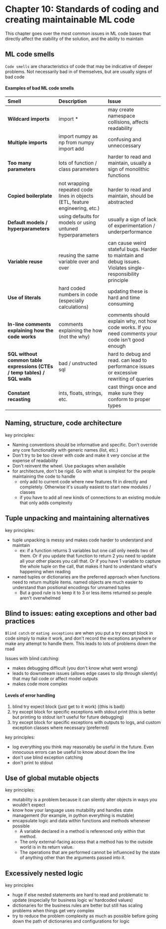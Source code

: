 # Chapter 10: Standards of coding and creating maintainable ML code

This chapter goes over the most common issues in ML code bases that directly affect the stability of the solution, and the ability to maintain

## ML code smells

`Code smells` are characteristics of code that may be indicative of deeper problems. Not necessarily bad in of themselves, but are usually signs of bad code

#### Examples of bad ML code smells

| Smell                                                                     | Description                                                                  | Issue |
|:------------------------------------------------                         |:----------------------------------------------------------------------------|:-------|
| **Wildcard imports**                                                      | import *                                                                     | may create namespace collisions, affects readability      |
| **Multiple imports**                                                      | import numpy as np from numpy import add                                     |  confusing and unneccessary     |
| **Too many parameters**                                                   | lots of function / class parameters                                          |   harder to read and maintain, usually a sign of monolithic functions    |
| **Copied boilerplate**                                                    | not wrapping repeated code lines in objects (ETL, feature engineering, etc.) |   harder to read and maintain, should be abstracted    |
| **Default models / hyperparameters**                                      | using defaults for models or using untuned hyperparameters                   |   usually a sign of lack of experimentation / underperformance    |
| **Variable reuse**                                                        | reusing the same variable over and over                                      |   can cause weird stateful bugs. Harder to maintain and debug issues. Violates single-responsibility principle    |
| **Use of literals**                                                       | hard coded numbers in code (especially calculations)                         |  updating these is hard and time consuming     |
| **In-line comments explaining how the code works**                        | comments explaining the how (not the why)                                    |   comments should explain why, not how code works. If you need comments your code isn't good enough    |
| **SQL without common table expressions (CTEs / temp tables) / SQL walls** | bad / unstructed sql                                                         |    hard to debug and read. can lead to performance issues or excessive rewriting of queries   |
| **Constant recasting**                                                    | ints, floats, strings, etc.                                                  |   cast things once and make sure they conform to proper types    |

## Naming, structure, code architecture

key principles:

- Naming conventions should be informative and specific. Don't override any core functionality with generic names (list, etc.)
- Don't try to be too clever with code and make it very concise at the expense of readability
- Don't reinvent the wheel. Use packages when available
- for architecture, don't be rigid. Go with what is simplest for the people maintaining the code to handle
  - only add to current code where new features fit in directly and completely. Otherwise it's usually easiest to start new modules / classes
  - if you have to add all new kinds of connections to an existing module that only adds complexity

## Tuple unpacking and maintaining alternatives

key principles:

- tuple unpacking is messy and makes code harder to understand and maintain
  - ex: if a function returns 3 variables but one call only needs two of them. Or if you update that function to return 2 you need to update all your other places you call that. Or if you have 1 variable to capture the whole tuple on the call, that makes it hard to understand what's happening when reading
- named tuples or dictionaries are the preferred approach when functions need to return multiple items. named objects are much easier to understand than positional encodings for unnamed tuples
  - But a good rule is to keep it to 3 or less items returned so people aren't overwhelmed

## Blind to issues: eating exceptions and other bad practices

`Blind catch` or `eating exceptions` are when you put a try except block in code simply to make it work, and don't record the exceptions anywhere or make any attempt to handle them. This leads to lots of problems down the road

Issues with blind catching:

- makes debugging difficult (you don't know what went wrong)
- leads to downstream issues (allows edge cases to slip through silently) that may fail code or affect model outputs
- makes code more complex

#### Levels of error handling

1. blind try expect block (just get to it work) ((this is bad))
2. try except block for specific exceptions with stdout print (this is better but printing to stdout isn't useful for future debugging)
3. try except block for specific exceptions with outputs to logs, and custom exception classes where necessary (preferred)

key principles:

- log everything you think may reasonably be useful in the future. Even innocuous errors can be useful to know about down the line
- don't use blind exception catching
- don't print to stdout

## Use of global mutable objects

key principles:

- mutability is a problem because it can silently alter objects in ways you wouldn't expect
- know how your language uses mutability and handles state management (for example, in python everything is mutable)
- encapsulate logic and data within functions and methods whenever possible
  - A variable declared in a method is referenced only within that method.
  - The only external-facing access that a method has to the outside world is in its return value.
  - The operations that are performed cannot be influenced by the state of anything other than the arguments passed into it.

## Excessively nested logic

key principles

- huge if else nested statements are hard to read and problematic to update (especially for business logic w/ hardcoded values)
- dictionaries for the business rules are better but still has scaling problems when things get very complex
- try to reduce the problem complexity as much as possible before going down the path of dictionaries and configurations for logic
